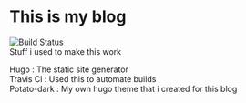 # This is my blog  
[![Build Status](https://travis-ci.org/surajmandalcell/blog.svg?branch=master)](https://travis-ci.org/surajmandalcell/blog)  
Stuff i used to make this work

Hugo : The static site generator  
Travis Ci : Used this to automate builds  
Potato-dark : My own hugo theme that i created for this blog  

